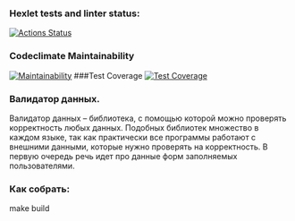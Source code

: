 ### Hexlet tests and linter status:
[![Actions Status](https://github.com/L30PRD/java-project-78/actions/workflows/hexlet-check.yml/badge.svg)](https://github.com/L30PRD/java-project-78/actions)
### Codeclimate Maintainability
[![Maintainability](https://api.codeclimate.com/v1/badges/3057497d54d5c9287009/maintainability)](https://codeclimate.com/github/L30PRD/java-project-78/maintainability)
###Test Coverage
[![Test Coverage](https://api.codeclimate.com/v1/badges/3057497d54d5c9287009/test_coverage)](https://codeclimate.com/github/L30PRD/java-project-78/test_coverage)

### Валидатор данных.
Валидатор данных – библиотека, с помощью которой можно проверять корректность любых данных. Подобных библиотек множество в каждом языке, так как практически все программы работают с внешними данными, которые нужно проверять на корректность. В первую очередь речь идет про данные форм заполняемых пользователями.

### Как собрать:
make build
